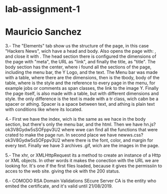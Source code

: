 # lab-assignment-1
# Mauricio Sanchez

3.- 
The "Elements" tab show us the structure of the page, in this case "Hackers News", wich have a head and body. Also opens the page with: <html op = "news">, and close it with </html>.
The head section there is configured the dimensions of the page with "meta", the URL as "link", and finally the title, as "title".
The body section has the center, where i found all the sections of the page, including the menu bar, the Y Logo, and the text. 
The Menu bar was made with a table, where there are the dimensions, then is the tbody, body of the table, where is the style and the reference to every page in the menu, for example jobs or comments as span classes, the link to the image Y.
Finally the page itself, is also made with a table, but with different dimensions and style. the only difference is the text is made with a tr class, wich cabn be a spacer or athing. Spacer is a space between text, and athing is plain text with conditions like where its located. 

4.- 
First we have the index, wich is the same as we hace in the body section, but there's only the menu bar, and the html.
Then we have hn.js?ok3V8Gydw5sSOFppv3U2 where wwe can find all the functions that were crated to make the page run.
In second place we have newws.css?ok3V8Gydw5sSOFppv3U2 where there is the font, color, and margin for every text.
Finally we have 3 archives .gif, wich are the images in the page.

5.- 
The xhr, or XMLHttpRequest its a method to create an instance of a Http or XML objects. In other words it makes the conection with the URL we are looking for. It's one if the first files loaded, because it gives the permissiin to acces to the web site. giving the ok with the 200 status.

6.-
COMODO RSA Domain Validations SEcure Server CA is the entity who emited the certificate, and it's valid until 21/08/2019.
